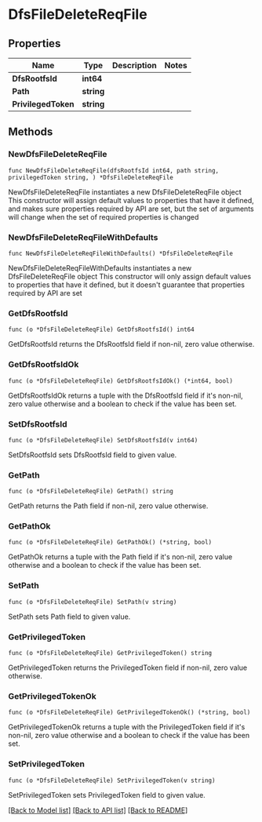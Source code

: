 # DfsFileDeleteReqFile

## Properties

Name | Type | Description | Notes
------------ | ------------- | ------------- | -------------
**DfsRootfsId** | **int64** |  | 
**Path** | **string** |  | 
**PrivilegedToken** | **string** |  | 

## Methods

### NewDfsFileDeleteReqFile

`func NewDfsFileDeleteReqFile(dfsRootfsId int64, path string, privilegedToken string, ) *DfsFileDeleteReqFile`

NewDfsFileDeleteReqFile instantiates a new DfsFileDeleteReqFile object
This constructor will assign default values to properties that have it defined,
and makes sure properties required by API are set, but the set of arguments
will change when the set of required properties is changed

### NewDfsFileDeleteReqFileWithDefaults

`func NewDfsFileDeleteReqFileWithDefaults() *DfsFileDeleteReqFile`

NewDfsFileDeleteReqFileWithDefaults instantiates a new DfsFileDeleteReqFile object
This constructor will only assign default values to properties that have it defined,
but it doesn't guarantee that properties required by API are set

### GetDfsRootfsId

`func (o *DfsFileDeleteReqFile) GetDfsRootfsId() int64`

GetDfsRootfsId returns the DfsRootfsId field if non-nil, zero value otherwise.

### GetDfsRootfsIdOk

`func (o *DfsFileDeleteReqFile) GetDfsRootfsIdOk() (*int64, bool)`

GetDfsRootfsIdOk returns a tuple with the DfsRootfsId field if it's non-nil, zero value otherwise
and a boolean to check if the value has been set.

### SetDfsRootfsId

`func (o *DfsFileDeleteReqFile) SetDfsRootfsId(v int64)`

SetDfsRootfsId sets DfsRootfsId field to given value.


### GetPath

`func (o *DfsFileDeleteReqFile) GetPath() string`

GetPath returns the Path field if non-nil, zero value otherwise.

### GetPathOk

`func (o *DfsFileDeleteReqFile) GetPathOk() (*string, bool)`

GetPathOk returns a tuple with the Path field if it's non-nil, zero value otherwise
and a boolean to check if the value has been set.

### SetPath

`func (o *DfsFileDeleteReqFile) SetPath(v string)`

SetPath sets Path field to given value.


### GetPrivilegedToken

`func (o *DfsFileDeleteReqFile) GetPrivilegedToken() string`

GetPrivilegedToken returns the PrivilegedToken field if non-nil, zero value otherwise.

### GetPrivilegedTokenOk

`func (o *DfsFileDeleteReqFile) GetPrivilegedTokenOk() (*string, bool)`

GetPrivilegedTokenOk returns a tuple with the PrivilegedToken field if it's non-nil, zero value otherwise
and a boolean to check if the value has been set.

### SetPrivilegedToken

`func (o *DfsFileDeleteReqFile) SetPrivilegedToken(v string)`

SetPrivilegedToken sets PrivilegedToken field to given value.



[[Back to Model list]](../README.md#documentation-for-models) [[Back to API list]](../README.md#documentation-for-api-endpoints) [[Back to README]](../README.md)


